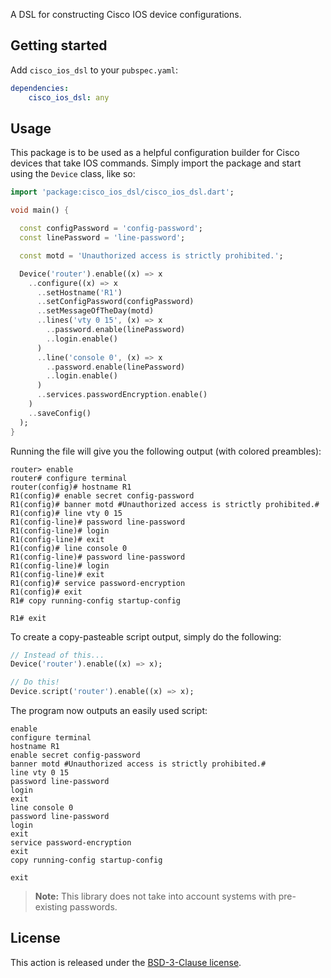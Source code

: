 <!-- 
This README describes the package. If you publish this package to pub.dev,
this README's contents appear on the landing page for your package.

For information about how to write a good package README, see the guide for
[writing package pages](https://dart.dev/guides/libraries/writing-package-pages). 

For general information about developing packages, see the Dart guide for
[creating packages](https://dart.dev/guides/libraries/create-library-packages)
and the Flutter guide for
[developing packages and plugins](https://flutter.dev/developing-packages). 
-->

A DSL for constructing Cisco IOS device configurations.

## Getting started

Add `cisco_ios_dsl` to your `pubspec.yaml`:

```yml
dependencies:
	cisco_ios_dsl: any
```

## Usage

This package is to be used as a helpful configuration builder for Cisco devices
that take IOS commands. Simply import the package and start using the `Device`
class, like so:

```dart
import 'package:cisco_ios_dsl/cisco_ios_dsl.dart';

void main() {

  const configPassword = 'config-password';
  const linePassword = 'line-password';

  const motd = 'Unauthorized access is strictly prohibited.';

  Device('router').enable((x) => x
    ..configure((x) => x
      ..setHostname('R1')
      ..setConfigPassword(configPassword)
      ..setMessageOfTheDay(motd)
      ..lines('vty 0 15', (x) => x
        ..password.enable(linePassword)
        ..login.enable()
      )
      ..line('console 0', (x) => x
        ..password.enable(linePassword)
        ..login.enable()
      )
      ..services.passwordEncryption.enable()
    )
    ..saveConfig()
  );
}
```

Running the file will give you the following output (with colored preambles):

```
router> enable
router# configure terminal
router(config)# hostname R1
R1(config)# enable secret config-password
R1(config)# banner motd #Unauthorized access is strictly prohibited.#
R1(config)# line vty 0 15
R1(config-line)# password line-password
R1(config-line)# login
R1(config-line)# exit
R1(config)# line console 0
R1(config-line)# password line-password
R1(config-line)# login
R1(config-line)# exit
R1(config)# service password-encryption
R1(config)# exit
R1# copy running-config startup-config 

R1# exit
```

To create a copy-pasteable script output, simply do the following:

```dart
// Instead of this...
Device('router').enable((x) => x);

// Do this!
Device.script('router').enable((x) => x);
```

The program now outputs an easily used script:

```
enable
configure terminal
hostname R1
enable secret config-password
banner motd #Unauthorized access is strictly prohibited.#
line vty 0 15
password line-password
login
exit
line console 0
password line-password
login
exit
service password-encryption
exit
copy running-config startup-config 

exit
```

> **Note:** This library does not take into account systems with pre-existing
> passwords.

## License

This action is released under the [BSD-3-Clause license][license].

[license]: https://github.com/icorbrey/cisco_ios_dsl/blob/master/LICENSE "View LICENSE in icorbrey/cisco_ios_dsl"
